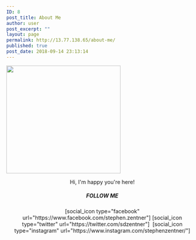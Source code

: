 ```yaml
---
ID: 8
post_title: About Me
author: user
post_excerpt: ""
layout: page
permalink: http://13.77.138.65/about-me/
published: true
post_date: 2018-09-14 23:13:14
---
```

<img class="size-medium wp-image-572 alignleft" src="http://www.stephenzentner.com/wp-content/uploads/2018/09/stephen_headshot_500px-300x284.png" alt="" width="300" height="284" />
<p style="text-align: center;">Hi, I'm happy you're here!</p>

<h5 class="center" style="text-align: center;">FOLLOW ME</h5>
<p style="text-align: center;">[social_icon type="facebook" url="https://www.facebook.com/stephen.zentner"] [social_icon type="twitter" url="https://twitter.com/sdzentner"]  [social_icon type="instagram" url="https://www.instagram.com/stephenzentner/"]</p>